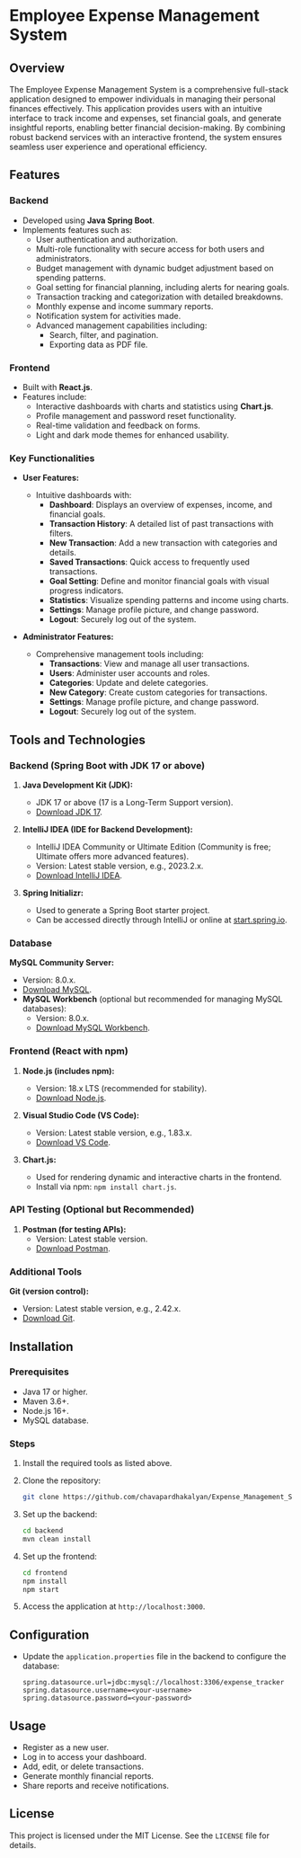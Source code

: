 
# Employee Expense Management System

## Overview
The Employee Expense Management System is a comprehensive full-stack application designed to empower individuals in managing their personal finances effectively. This application provides users with an intuitive interface to track income and expenses, set financial goals, and generate insightful reports, enabling better financial decision-making. By combining robust backend services with an interactive frontend, the system ensures seamless user experience and operational efficiency.

## Features
### Backend
- Developed using **Java Spring Boot**.
- Implements features such as:
  - User authentication and authorization.
  - Multi-role functionality with secure access for both users and administrators.
  - Budget management with dynamic budget adjustment based on spending patterns.
  - Goal setting for financial planning, including alerts for nearing goals.
  - Transaction tracking and categorization with detailed breakdowns.
  - Monthly expense and income summary reports.
  - Notification system for activities made.
  - Advanced management capabilities including:
    - Search, filter, and pagination.
    - Exporting data as PDF file.

### Frontend
- Built with **React.js**.
- Features include:
  - Interactive dashboards with charts and statistics using **Chart.js**.
  - Profile management and password reset functionality.
  - Real-time validation and feedback on forms.
  - Light and dark mode themes for enhanced usability.

### Key Functionalities
- **User Features:**
  - Intuitive dashboards with:
    - **Dashboard**: Displays an overview of expenses, income, and financial goals.
    - **Transaction History**: A detailed list of past transactions with filters.
    - **New Transaction**: Add a new transaction with categories and details.
    - **Saved Transactions**: Quick access to frequently used transactions.
    - **Goal Setting**: Define and monitor financial goals with visual progress indicators.
    - **Statistics**: Visualize spending patterns and income using charts.
    - **Settings**: Manage profile picture, and change password.
    - **Logout**: Securely log out of the system.

- **Administrator Features:**
  - Comprehensive management tools including:
    - **Transactions**: View and manage all user transactions.
    - **Users**: Administer user accounts and roles.
    - **Categories**: Update and delete categories.
    - **New Category**: Create custom categories for transactions.
    - **Settings**: Manage profile picture, and change password.
    - **Logout**: Securely log out of the system.

## Tools and Technologies
### Backend (Spring Boot with JDK 17 or above)
1. **Java Development Kit (JDK):**
   - JDK 17 or above (17 is a Long-Term Support version).
   - [Download JDK 17](https://www.oracle.com/java/technologies/javase-jdk17-downloads.html).

2. **IntelliJ IDEA (IDE for Backend Development):**
   - IntelliJ IDEA Community or Ultimate Edition (Community is free; Ultimate offers more advanced features).
   - Version: Latest stable version, e.g., 2023.2.x.
   - [Download IntelliJ IDEA](https://www.jetbrains.com/idea/download/).

3. **Spring Initializr:**
   - Used to generate a Spring Boot starter project.
   - Can be accessed directly through IntelliJ or online at [start.spring.io](https://start.spring.io/).

### Database

**MySQL Community Server:**
   - Version: 8.0.x.
   - [Download MySQL](https://dev.mysql.com/downloads/mysql/).
   - **MySQL Workbench** (optional but recommended for managing MySQL databases):
     - Version: 8.0.x.
     - [Download MySQL Workbench](https://dev.mysql.com/downloads/workbench/).

### Frontend (React with npm)
1. **Node.js (includes npm):**
   - Version: 18.x LTS (recommended for stability).
   - [Download Node.js](https://nodejs.org/en/download/).

2. **Visual Studio Code (VS Code):**
   - Version: Latest stable version, e.g., 1.83.x.
   - [Download VS Code](https://code.visualstudio.com/Download).

3. **Chart.js:**
   - Used for rendering dynamic and interactive charts in the frontend.
   - Install via npm: `npm install chart.js`.

### API Testing (Optional but Recommended)
1. **Postman (for testing APIs):**
   - Version: Latest stable version.
   - [Download Postman](https://www.postman.com/downloads/).

### Additional Tools
**Git (version control):**
   - Version: Latest stable version, e.g., 2.42.x.
   - [Download Git](https://git-scm.com/downloads).

## Installation
### Prerequisites
- Java 17 or higher.
- Maven 3.6+.
- Node.js 16+.
- MySQL database.

### Steps
1. Install the required tools as listed above.
2. Clone the repository:
   ```bash
   git clone https://github.com/chavapardhakalyan/Expense_Management_System.git
   ```

3. Set up the backend:
   ```bash
   cd backend
   mvn clean install
   ```

4. Set up the frontend:
   ```bash
   cd frontend
   npm install
   npm start
   ```

5. Access the application at `http://localhost:3000`.

## Configuration
- Update the `application.properties` file in the backend to configure the database:
  ```properties
  spring.datasource.url=jdbc:mysql://localhost:3306/expense_tracker
  spring.datasource.username=<your-username>
  spring.datasource.password=<your-password>
  ```

## Usage
- Register as a new user.
- Log in to access your dashboard.
- Add, edit, or delete transactions.
- Generate monthly financial reports.
- Share reports and receive notifications.

## License
This project is licensed under the MIT License. See the `LICENSE` file for details.

